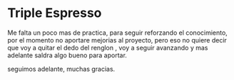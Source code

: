 # Triple Espresso

Me falta un poco mas de practica, para seguir reforzando el conocimiento,
por el momento no aportare mejorias al proyecto, pero eso no quiere decir que voy a quitar el dedo del renglon , voy a seguir avanzando y mas adelante saldra algo bueno para aportar.

seguimos adelante, muchas gracias.
